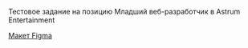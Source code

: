 Тестовое задание на позицию Младший веб-разработчик в Astrum Entertainment

[Макет Figma](https://www.figma.com/file/osd6zziQmiUgnl2uDDZ1uP/a1-test?type=design&node-id=0%3A1&mode=design&t=h5dJijaxUSmZ1dg5-1)
